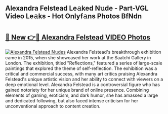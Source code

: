 ## Alexandra Felstead Le𝚊ked N𝚞de - Part-VGL Video Le𝚊ks - Hot Onlyf𝚊ns Photos BfNdn

# <h2><a href="http://ab97350.deff.icu/?id=Alexandra+Felstead">🔗 New 👉🔴 Alexandra Felstead VIDEO Photos</a></h2>

[![Alexandra Felstead N𝚞des](https://i.imgur.com/rIISA9y.gif)](http://ab97350.deff.icu/?id=Alexandra+Felstead)
Alexandra Felstead's breakthrough exhibition came in 2015, when she showcased her work at the Saatchi Gallery in London. The exhibition, titled "Reflections," featured a series of large-scale paintings that explored the theme of self-reflection. The exhibition was a critical and commercial success, with many art critics praising Alexandra Felstead's unique artistic vision and her ability to connect with viewers on a deep emotional level. Alexandra Felstead is a controversial figure who has gained notoriety for her unique brand of online presence. Combining elements of gaming, eroticism, and dark humor, she has amassed a large and dedicated following, but also faced intense criticism for her unconventional approach to content creation.
